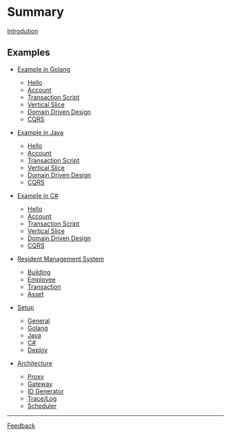 # Summary

[Introdution](./introduction.md)

## Examples

- [Example in Golang](./example/overview.md)
  - [Hello](./example/hello.md)
  - [Account](./example/account.md)
  - [Transaction Script](./example/transaction-script.md)
  - [Vertical Slice](./example/vertical-slice.md)
  - [Domain Driven Design](./example/ddd.md)
  - [CQRS](./example/cqrs.md)

- [Example in Java]()
  - [Hello](./example/hello.md)
  - [Account](./example/account.md)
  - [Transaction Script](./example/transaction-script.md)
  - [Vertical Slice](./example/vertical-slice.md)
  - [Domain Driven Design](./example/ddd.md)
  - [CQRS](./example/cqrs.md)

- [Example in C#]()
  - [Hello]()
  - [Account]()
  - [Transaction Script]()
  - [Vertical Slice]()
  - [Domain Driven Design]()
  - [CQRS]()

- [Resident Management System](example/resident/resident.md)
  - [Building]()
  - [Employee]()
  - [Transaction]()
  - [Asset]()

- [Setup](./setup/develop.md)
  - [General](setup/general.md)
  - [Golang](setup/golang.md)
  - [Java](setup/java.md)
  - [C#](setup/csharp.md)
  - [Deploy]()

- [Architecture](design/architecture.md)
  - [Proxy](./design/proxy.md)
  - [Gateway](./design/gateway.md)
  - [ID Generator](./design/generator.md)
  - [Trace/Log](./design/trace.md)
  - [Scheduler](./design/scheduler.md)

-----------

[Feedback](./feedback.md)